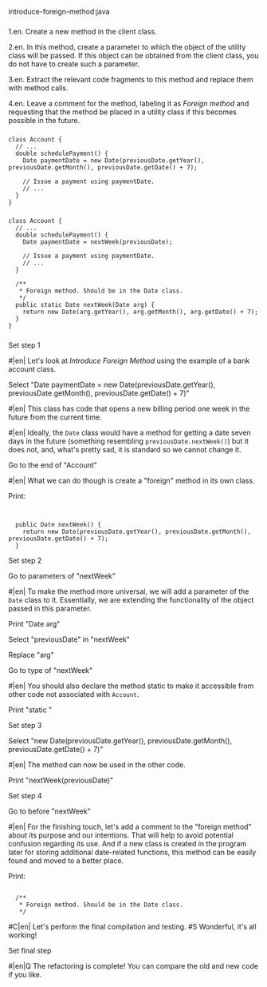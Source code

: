 introduce-foreign-method:java

###

1.en. Create a new method in the client class.


2.en. In this method, create a parameter to which the object of the utility class will be passed. If this object can be obtained from the client class, you do not have to create such a parameter.


3.en. Extract the relevant code fragments to this method and replace them with method calls.


4.en. Leave a comment for the method, labeling it as <i>Foreign method</i> and requesting that the method be placed in a utility class if this becomes possible in the future.




###

```
class Account {
  // ...
  double schedulePayment() {
    Date paymentDate = new Date(previousDate.getYear(), previousDate.getMonth(), previousDate.getDate() + 7);

    // Issue a payment using paymentDate.
    // ...
  }
}
```

###

```
class Account {
  // ...
  double schedulePayment() {
    Date paymentDate = nextWeek(previousDate);

    // Issue a payment using paymentDate.
    // ...
  }

  /**
   * Foreign method. Should be in the Date class.
   */
  public static Date nextWeek(Date arg) {
    return new Date(arg.getYear(), arg.getMonth(), arg.getDate() + 7);
  }
}
```

###

Set step 1


#|en| Let's look at <i>Introduce Foreign Method</i> using the example of a bank account class.


Select "Date paymentDate = new Date(previousDate.getYear(), previousDate.getMonth(), previousDate.getDate() + 7)"


#|en| This class has code that opens a new billing period one week in the future from the current time.



#|en| Ideally, the <code>Date</code> class would have a method for getting a date seven days in the future (something resembling <code>previousDate.nextWeek()</code>) but it does not, and, what's pretty sad, it is standard so we cannot change it.


Go to the end of "Account"


#|en| What we can do though is create a "foreign" method in its own class.


Print:
```


  public Date nextWeek() {
    return new Date(previousDate.getYear(), previousDate.getMonth(), previousDate.getDate() + 7);
  }
```

Set step 2

Go to parameters of "nextWeek"


#|en| To make the method more universal, we will add a parameter of the <code>Date</code> class to it. Essentially, we are extending the functionality of the object passed in this parameter.


Print "Date arg"

Select "previousDate" in "nextWeek"

Replace "arg"

Go to type of "nextWeek"


#|en| You should also declare the method static to make it accessible from other code not associated with <code>Account</code>.


Print "static "

Set step 3

Select "new Date(previousDate.getYear(), previousDate.getMonth(), previousDate.getDate() + 7)"


#|en| The method can now be used in the other code.


Print "nextWeek(previousDate)"

Set step 4

Go to before "nextWeek"


#|en| For the finishing touch, let's add a comment to the "foreign method" about its purpose and our intentions. That will help to avoid potential confusion regarding its use. And if a new class is created in the program later for storing additional date-related functions, this method can be easily found and moved to a better place.


Print:
```

  /**
   * Foreign method. Should be in the Date class.
   */
```


#C|en| Let's perform the final compilation and testing.
#S Wonderful, it's all working!


Set final step


#|en|Q The refactoring is complete! You can compare the old and new code if you like.
